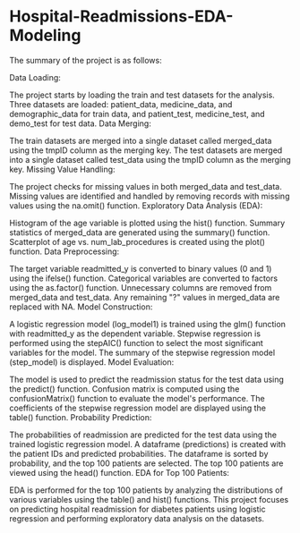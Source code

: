 # Hospital-Readmissions-EDA-Modeling

The summary of the project is as follows:

Data Loading:

The project starts by loading the train and test datasets for the analysis.
Three datasets are loaded: patient_data, medicine_data, and demographic_data for train data, and patient_test, medicine_test, and demo_test for test data.
Data Merging:

The train datasets are merged into a single dataset called merged_data using the tmpID column as the merging key.
The test datasets are merged into a single dataset called test_data using the tmpID column as the merging key.
Missing Value Handling:

The project checks for missing values in both merged_data and test_data.
Missing values are identified and handled by removing records with missing values using the na.omit() function.
Exploratory Data Analysis (EDA):

Histogram of the age variable is plotted using the hist() function.
Summary statistics of merged_data are generated using the summary() function.
Scatterplot of age vs. num_lab_procedures is created using the plot() function.
Data Preprocessing:

The target variable readmitted_y is converted to binary values (0 and 1) using the ifelse() function.
Categorical variables are converted to factors using the as.factor() function.
Unnecessary columns are removed from merged_data and test_data.
Any remaining "?" values in merged_data are replaced with NA.
Model Construction:

A logistic regression model (log_model1) is trained using the glm() function with readmitted_y as the dependent variable.
Stepwise regression is performed using the stepAIC() function to select the most significant variables for the model.
The summary of the stepwise regression model (step_model) is displayed.
Model Evaluation:

The model is used to predict the readmission status for the test data using the predict() function.
Confusion matrix is computed using the confusionMatrix() function to evaluate the model's performance.
The coefficients of the stepwise regression model are displayed using the table() function.
Probability Prediction:

The probabilities of readmission are predicted for the test data using the trained logistic regression model.
A dataframe (predictions) is created with the patient IDs and predicted probabilities.
The dataframe is sorted by probability, and the top 100 patients are selected.
The top 100 patients are viewed using the head() function.
EDA for Top 100 Patients:

EDA is performed for the top 100 patients by analyzing the distributions of various variables using the table() and hist() functions.
This project focuses on predicting hospital readmission for diabetes patients using logistic regression and performing exploratory data analysis on the datasets.




